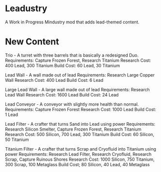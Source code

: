 # Leadustry
A Work in Progress Mindustry mod that adds lead-themed content.

# New Content

Trio - A turret with three barrels that is basically a redesigned Duo.
Requirements: Capture Frozen Forest, Research Titanium
Research Cost: 400 Lead, 300 Titanium
Build Cost: 60 Lead, 30 Titanium

Lead Wall - A wall made out of lead
Requirements: Research Large Copper Wall
Research Cost: 400 Lead
Build Cost: 6 Lead

Large Lead Wall - A large wall made out of lead
Requirements: Research Lead Wall
Research Cost: 1600 Lead
Build Cost: 24 Lead

Lead Conveyor - A conveyor with slightly more health than normal.
Requirements: Capture Frozen Forest
Research Cost: 1000 Lead
Build Cost: 1 Lead

Lead Filter - A crafter that turns Sand into Lead using power
Requirements: Research Silicon Smelter, Capture Frozen Forest, Research Titanium
Research Cost: 500 Silicon, 700 Lead, 300 Titanium
Build Cost: 60 Silicon, 50 Titanium

Titanium Filter - A crafter that turns Scrap and Cryofluid into Titanium using power
Requirements: Research Lead Filter, Research Cryofluid, Research Scrap, Capture Ruinous Shores
Research Cost: 1000 Silicon, 750 Titanium, 300 Scrap, 100 Metaglass
Build Cost; 80 Silicon, 40 Lead, 40 Metaglass

